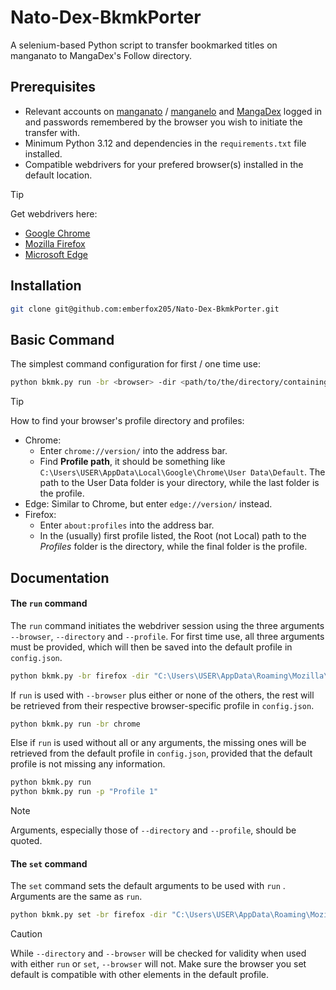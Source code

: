 # Nato-Dex-BkmkPorter

A selenium-based Python script to transfer bookmarked titles on manganato to MangaDex's Follow directory.

## Prerequisites 

- Relevant accounts on [manganato](www.manganato.com) / [manganelo](www.manganelo.com) and [MangaDex](www.mangadex.org) logged in and passwords remembered by the browser you wish to initiate the transfer with.
- Minimum Python 3.12 and dependencies in the `requirements.txt` file installed.
- Compatible webdrivers for your prefered browser(s) installed in the default location.
> [!TIP]
> Get webdrivers here:
> - [Google Chrome](https://chromedriver.chromium.org/downloads)
> - [Mozilla Firefox](https://github.com/mozilla/geckodriver/releases)
> - [Microsoft Edge](https://developer.microsoft.com/en-us/microsoft-edge/tools/webdriver/?form=MA13LH)
## Installation

```bash
git clone git@github.com:emberfox205/Nato-Dex-BkmkPorter.git
```
## Basic Command

The simplest command configuration for first / one time use:
```bash
python bkmk.py run -br <browser> -dir <path/to/the/directory/containing/browser/profile> -p <profile>
```
> [!TIP]
> How to find your browser's profile directory and profiles:
> - Chrome:
>     - Enter `chrome://version/` into the address bar.
>     - Find **Profile path**, it should be something like `C:\Users\USER\AppData\Local\Google\Chrome\User Data\Default`. The path to the User Data folder is your directory, while the last folder is the profile.
> - Edge: Similar to Chrome, but enter `edge://version/` instead.
> - Firefox:
>     - Enter `about:profiles` into the address bar.
>     - In the (usually) first profile listed, the Root (not Local) path to the *Profiles* folder is the directory, while the final folder is the profile.
## Documentation 

#### The `run` command
The `run` command initiates the webdriver session using the three arguments `--browser`, `--directory` and `--profile`. For first time use, all three arguments must be provided, which will then be saved into the default profile in `config.json`. 
```bash
python bkmk.py -br firefox -dir "C:\Users\USER\AppData\Roaming\Mozilla\Firefox\Profiles" -p "qqgixor9.default-release"
```
If `run` is used with `--browser` plus either or none of the others, the rest will be retrieved from their respective browser-specific profile in `config.json`.
```bash
python bkmk.py run -br chrome
```
Else if `run` is used without all or any arguments, the missing ones will be retrieved from the default profile in `config.json`, provided that the default profile is not missing any information. 
```bash
python bkmk.py run
python bkmk.py run -p "Profile 1"
```
> [!NOTE]
> Arguments, especially those of `--directory` and `--profile`, should be quoted.
#### The `set` command 
The `set` command sets the default arguments to be used with `run` . Arguments are the same as `run`.
```bash
python bkmk.py set -br firefox -dir "C:\Users\USER\AppData\Roaming\Mozilla\Firefox\Profiles" -p "qqgixor9.default-release"
```
> [!CAUTION]
> While `--directory` and `--browser` will be checked for validity when used with either `run` or `set`, `--browser` will not. Make sure the browser you set default is compatible with other elements in the default profile.
